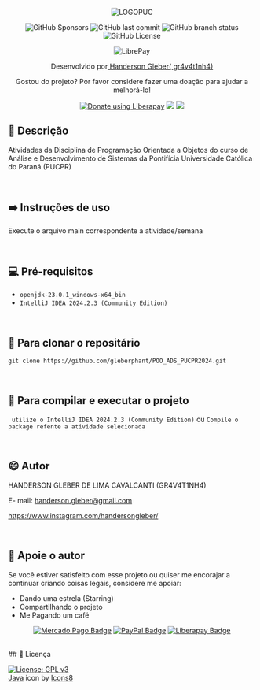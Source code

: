 <div  align="center">

![LOGOPUC](https://www.pucpr.br/wp-content/themes/pucpr/_assets/images/logo-pucpr-vermelha.svg)

![GitHub Sponsors](https://img.shields.io/github/sponsors/gleberphant)
![GitHub last commit](https://img.shields.io/github/last-commit/gleberphant/POO_ADS_PUCPR2024)
![GitHub branch status](https://img.shields.io/github/checks-status/gleberphant/POO_ADS_PUCPR2024/master)
![GitHub License](https://img.shields.io/github/license/gleberphant/POO_ADS_PUCPR2024)

![LibrePay](https://img.shields.io/liberapay/receives/gleberphant.svg?logo=liberapay)




Desenvolvido por<a href=biolivre.com.br/handersongleber> Handerson Gleber( gr4v4t1nh4) </a>


Gostou do projeto? Por favor considere fazer uma doação para ajudar a melhorá-lo!

<a href="https://liberapay.com/gleberphant/donate"><img alt="Donate using Liberapay" src="https://img.shields.io/badge/Liberapay-F6C915?logo=liberapay&logoColor=000&style=flat"></a>
<a href="http://link.mercadopago.com.br/handersongleber" ><img src="https://img.shields.io/badge/Mercado%20Pago-00B1EA?logo=mercadopago&logoColor=fff&style=flat"></a>
<a href="https://www.paypal.com/donate/?business=GZCPGEVTCZ8VW&no_recurring=0&currency_code=USD" ><img src="https://img.shields.io/badge/PayPal-003087?logo=paypal&logoColor=fff&style=flat"></a>


</div>



## 🐙 Descrição

Atividades da Disciplina de Programação Orientada a Objetos do curso de Análise e Desenvolvimento de Sistemas da Pontifícia Universidade Católica do Paraná (PUCPR)

<br>

## ➡️ Instruções de uso

Execute o arquivo main correspondente a atividade/semana

<br>

## 💻 Pré-requisitos

-  `openjdk-23.0.1_windows-x64_bin`
-  `IntelliJ IDEA 2024.2.3 (Community Edition)`

<br>

## 🚀 Para clonar o repositário

```
git clone https://github.com/gleberphant/POO_ADS_PUCPR2024.git
```

<br>

## 💾 Para compilar e executar o projeto

` utilize o IntelliJ IDEA 2024.2.3 (Community Edition)` ou `Compile o package refente a atividade selecionada`

<br>


## 😄 Autor

HANDERSON GLEBER DE LIMA CAVALCANTI (GR4V4T1NH4)

E- mail:  handerson.gleber@gmail.com

https://www.instagram.com/handersongleber/

<br>

## 🤝 Apoie o autor

Se você estiver satisfeito com esse projeto ou quiser me encorajar a continuar criando coisas legais, considere me apoiar:

- Dando uma estrela (Starring) 
- Compartilhando o projeto 
- Me Pagando um café  


<div align=center>

[![Mercado Pago Badge](https://img.shields.io/badge/Mercado%20Pago-00B1EA?logo=mercadopago&logoColor=fff&style=flat)]("http://link.mercadopago.com.br/handersongleber") 
[![PayPal Badge](https://img.shields.io/badge/PayPal-003087?logo=paypal&logoColor=fff&style=flat)]("https://www.paypal.com/donate/?business=GZCPGEVTCZ8VW&no_recurring=0&currency_code=USD")
[![Liberapay Badge](https://img.shields.io/badge/Liberapay-F6C915?logo=liberapay&logoColor=000&style=flat)](https://liberapay.com/gleberphant/donate)
<br><br>
</div>
## 📝 Licença

[![License: GPL v3](https://img.shields.io/badge/License-GPLv3-blue.svg)](https://www.gnu.org/licenses/gpl-3.0)
<br>
<a target="_blank" href="https://icons8.com/icon/FBycNmdwUQz1/java">Java</a> icon by <a target="_blank" href="https://icons8.com">Icons8</a>


